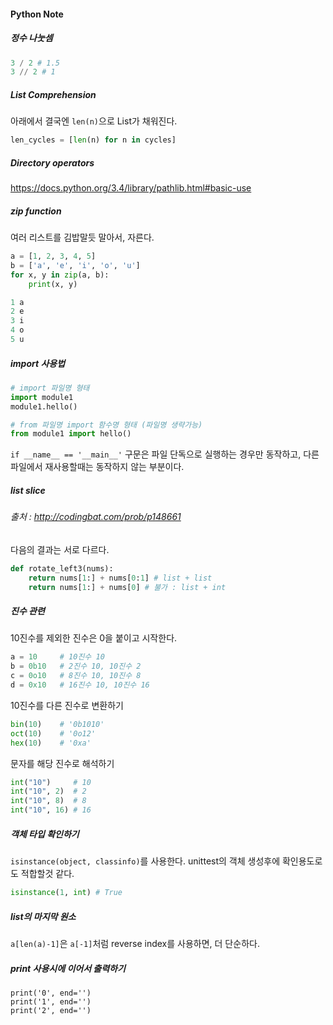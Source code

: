#### Python Note

##### 정수 나눗셈
``` python
3 / 2 # 1.5
3 // 2 # 1
```

##### List Comprehension
아래에서 결국엔 `len(n)`으로 List가 채워진다.
``` python
len_cycles = [len(n) for n in cycles]
```

##### Directory operators
https://docs.python.org/3.4/library/pathlib.html#basic-use

##### zip function
여러 리스트를 김밥말듯 말아서, 자른다.
```python
a = [1, 2, 3, 4, 5]
b = ['a', 'e', 'i', 'o', 'u']
for x, y in zip(a, b):
	print(x, y)

1 a
2 e
3 i
4 o
5 u    
```

##### import 사용법
``` python
# import 파일명 형태
import module1
module1.hello()

# from 파일명 import 함수명 형태 (파일명 생략가능)
from module1 import hello() 
```

`if __name__ == '__main__'` 구문은 파일 단독으로 실행하는 경우만 동작하고, 다른 파일에서 재사용할때는 동작하지 않는 부분이다.

##### list slice
###### 출처 : http://codingbat.com/prob/p148661
다음의 결과는 서로 다르다.

``` python
def rotate_left3(nums):
	return nums[1:] + nums[0:1] # list + list
    return nums[1:] + nums[0] # 불가 : list + int
```

##### 진수 관련
10진수를 제외한 진수은 0을 붙이고 시작한다.
``` python
a = 10     # 10진수 10
b = 0b10   # 2진수 10, 10진수 2
c = 0o10   # 8진수 10, 10진수 8
d = 0x10   # 16진수 10, 10진수 16

```

10진수를 다른 진수로 변환하기
``` python
bin(10)    # '0b1010'
oct(10)    # '0o12'
hex(10)    # '0xa'
```

문자를 해당 진수로 해석하기
``` python
int("10")     # 10
int("10", 2)  # 2
int("10", 8)  # 8
int("10", 16) # 16
```

##### 객체 타입 확인하기
`isinstance(object, classinfo)`를 사용한다. unittest의 객체 생성후에 확인용도로도 적합할것 같다.

``` python
isinstance(1, int) # True
```

##### list의 마지막 원소
`a[len(a)-1]`은 `a[-1]`처럼 reverse index를 사용하면, 더 단순하다. 

##### print 사용시에 이어서 출력하기
```
print('0', end='')
print('1', end='')
print('2', end='')
```
